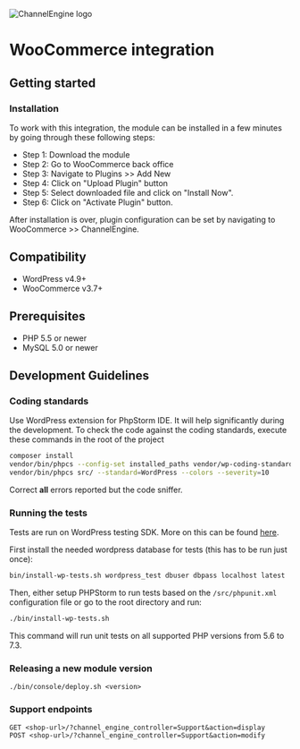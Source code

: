 ![ChannelEngine logo](https://www.channelengine.com/Themes/ChannelEngine/images/ChannelEngine.png)

# WooCommerce integration

## Getting started

### Installation

To work with this integration, the module can be installed in a few minutes by going through these following steps:

- Step 1: Download the module
- Step 2: Go to WooCommerce back office
- Step 3: Navigate to Plugins >> Add New
- Step 4: Click on "Upload Plugin" button
- Step 5: Select downloaded file and click on "Install Now".
- Step 6: Click on "Activate Plugin" button.

After installation is over, plugin configuration can be set by navigating to WooCommerce >> ChannelEngine.

## Compatibility

- WordPress v4.9+
- WooCommerce v3.7+

## Prerequisites

- PHP 5.5 or newer
- MySQL 5.0 or newer

## Development Guidelines

### Coding standards

Use WordPress extension for PhpStorm IDE. It will help significantly during the development.
To check the code against the coding standards, execute these commands in the root of the project

```bash
composer install
vendor/bin/phpcs --config-set installed_paths vendor/wp-coding-standards/wpcs/
vendor/bin/phpcs src/ --standard=WordPress --colors --severity=10
```

Correct **all** errors reported but the code sniffer.

### Running the tests

Tests are run on WordPress testing SDK. More on this can be found [here](https://make.wordpress.org/cli/handbook/plugin-unit-tests/).

First install the needed wordpress database for tests (this has to be run just once):

```bash
bin/install-wp-tests.sh wordpress_test dbuser dbpass localhost latest
```

Then, either setup PHPStorm to run tests based on the `/src/phpunit.xml` configuration file
or go to the root directory and run:

```bash
./bin/install-wp-tests.sh
```

This command will run unit tests on all supported PHP versions from 5.6 to 7.3.

### Releasing a new module version
```
./bin/console/deploy.sh <version>
```

### Support endpoints
```
GET <shop-url>/?channel_engine_controller=Support&action=display
POST <shop-url>/?channel_engine_controller=Support&action=modify
```